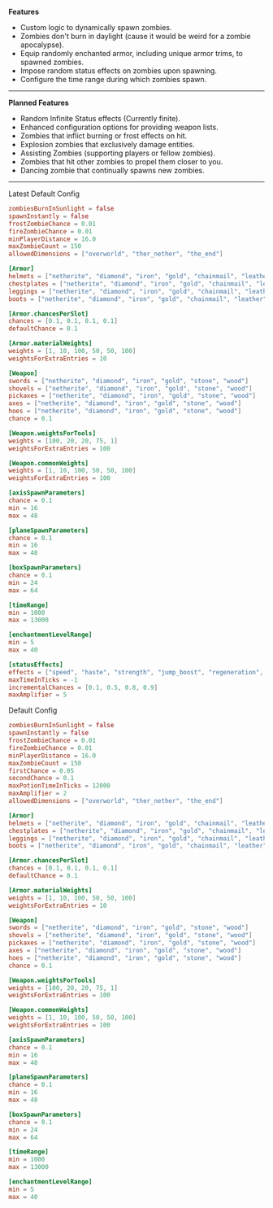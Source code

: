 **Features**
-   Custom logic to dynamically spawn zombies.
-   Zombies don't burn in daylight (cause it would be weird for a zombie apocalypse).
-   Equip randomly enchanted armor, including unique armor trims, to spawned zombies.
-   Impose random status effects on zombies upon spawning.
-   Configure the time range during which zombies spawn.

---

**Planned Features**
-   Random Infinite Status effects (Currently finite).
-   Enhanced configuration options for providing weapon lists.
-   Zombies that inflict burning or frost effects on hit.
-   Explosion zombies that exclusively damage entities.
-   Assisting Zombies (supporting players or fellow zombies).
-   Zombies that hit other zombies to propel them closer to you.
-   Dancing zombie that continually spawns new zombies.

---

Latest Default Config

```toml
zombiesBurnInSunlight = false
spawnInstantly = false
frostZombieChance = 0.01
fireZombieChance = 0.01
minPlayerDistance = 16.0
maxZombieCount = 150
allowedDimensions = ["overworld", "ther_nether", "the_end"]

[Armor]
helmets = ["netherite", "diamond", "iron", "gold", "chainmail", "leather", "turtle"]
chestplates = ["netherite", "diamond", "iron", "gold", "chainmail", "leather"]
leggings = ["netherite", "diamond", "iron", "gold", "chainmail", "leather"]
boots = ["netherite", "diamond", "iron", "gold", "chainmail", "leather"]

[Armor.chancesPerSlot]
chances = [0.1, 0.1, 0.1, 0.1]
defaultChance = 0.1

[Armor.materialWeights]
weights = [1, 10, 100, 50, 50, 100]
weightsForExtraEntries = 10

[Weapon]
swords = ["netherite", "diamond", "iron", "gold", "stone", "wood"]
shovels = ["netherite", "diamond", "iron", "gold", "stone", "wood"]
pickaxes = ["netherite", "diamond", "iron", "gold", "stone", "wood"]
axes = ["netherite", "diamond", "iron", "gold", "stone", "wood"]
hoes = ["netherite", "diamond", "iron", "gold", "stone", "wood"]
chance = 0.1

[Weapon.weightsForTools]
weights = [100, 20, 20, 75, 1]
weightsForExtraEntries = 100

[Weapon.commonWeights]
weights = [1, 10, 100, 50, 50, 100]
weightsForExtraEntries = 100

[axisSpawnParameters]
chance = 0.1
min = 16
max = 48

[planeSpawnParameters]
chance = 0.1
min = 16
max = 48

[boxSpawnParameters]
chance = 0.1
min = 24
max = 64

[timeRange]
min = 1000
max = 13000

[enchantmentLevelRange]
min = 5
max = 40

[statusEffects]
effects = ["speed", "haste", "strength", "jump_boost", "regeneration", "resistance", "fire_resistance", "water_breathing", "invisibility", "health_boost", "absorption", "saturation", "slow_falling", "conduit_power", "dolphins_grace"]
maxTimeInTicks = -1
incrementalChances = [0.1, 0.5, 0.8, 0.9]
maxAmplifier = 5
```

Default Config

```toml
zombiesBurnInSunlight = false
spawnInstantly = false
frostZombieChance = 0.01
fireZombieChance = 0.01
minPlayerDistance = 16.0
maxZombieCount = 150
firstChance = 0.05
secondChance = 0.1
maxPotionTimeInTicks = 12000
maxAmplifier = 2
allowedDimensions = ["overworld", "ther_nether", "the_end"]

[Armor]
helmets = ["netherite", "diamond", "iron", "gold", "chainmail", "leather", "turtle"]
chestplates = ["netherite", "diamond", "iron", "gold", "chainmail", "leather"]
leggings = ["netherite", "diamond", "iron", "gold", "chainmail", "leather"]
boots = ["netherite", "diamond", "iron", "gold", "chainmail", "leather"]

[Armor.chancesPerSlot]
chances = [0.1, 0.1, 0.1, 0.1]
defaultChance = 0.1

[Armor.materialWeights]
weights = [1, 10, 100, 50, 50, 100]
weightsForExtraEntries = 10

[Weapon]
swords = ["netherite", "diamond", "iron", "gold", "stone", "wood"]
shovels = ["netherite", "diamond", "iron", "gold", "stone", "wood"]
pickaxes = ["netherite", "diamond", "iron", "gold", "stone", "wood"]
axes = ["netherite", "diamond", "iron", "gold", "stone", "wood"]
hoes = ["netherite", "diamond", "iron", "gold", "stone", "wood"]
chance = 0.1

[Weapon.weightsForTools]
weights = [100, 20, 20, 75, 1]
weightsForExtraEntries = 100

[Weapon.commonWeights]
weights = [1, 10, 100, 50, 50, 100]
weightsForExtraEntries = 100

[axisSpawnParameters]
chance = 0.1
min = 16
max = 48

[planeSpawnParameters]
chance = 0.1
min = 16
max = 48

[boxSpawnParameters]
chance = 0.1
min = 24
max = 64

[timeRange]
min = 1000
max = 13000

[enchantmentLevelRange]
min = 5
max = 40
```
